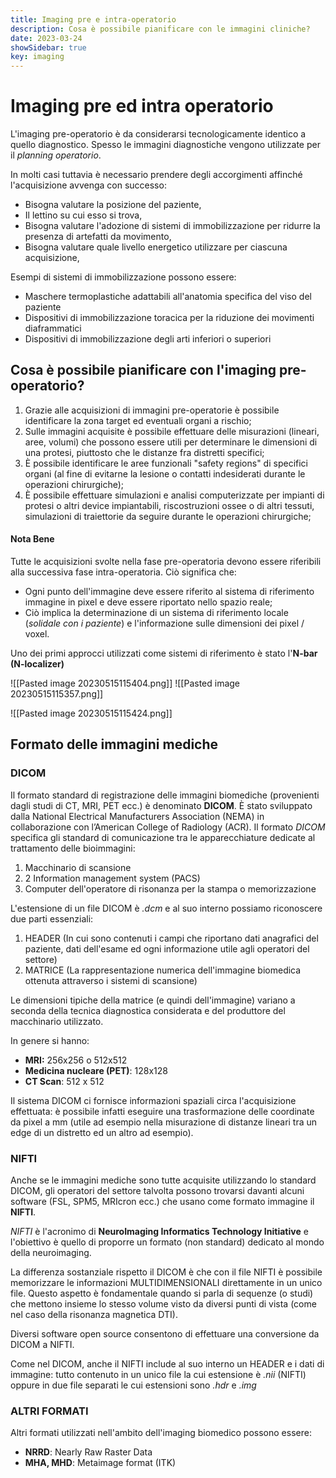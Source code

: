 ```yaml
---
title: Imaging pre e intra-operatorio
description: Cosa è possibile pianificare con le immagini cliniche? 
date: 2023-03-24
showSidebar: true
key: imaging
--- 
```

# Imaging pre ed intra operatorio

L'imaging pre-operatorio è da considerarsi tecnologicamente identico a quello diagnostico. Spesso le immagini diagnostiche vengono utilizzate per il *planning operatorio*. 

In molti casi tuttavia è necessario prendere degli accorgimenti affinché l'acquisizione avvenga con successo: 
- Bisogna valutare la posizione del paziente,
-  Il lettino su cui esso si trova,
- Bisogna valutare l'adozione di sistemi di immobilizzazione per ridurre la presenza di artefatti da movimento, 
- Bisogna valutare quale livello energetico utilizzare per ciascuna acquisizione, 

Esempi di sistemi di immobilizzazione possono essere: 
- Maschere termoplastiche adattabili all'anatomia specifica del viso del paziente
- Dispositivi di immobilizzazione toracica per la riduzione dei movimenti diaframmatici
- Dispositivi di immobilizzazione degli arti inferiori o superiori

## Cosa è possibile pianificare con l'imaging pre-operatorio? 

1. Grazie alle acquisizioni di immagini pre-operatorie è possibile identificare la zona target ed eventuali organi a rischio;
2. Sulle immagini acquisite è possibile effettuare delle misurazioni (lineari, aree, volumi) che possono essere utili per determinare le dimensioni di una protesi, piuttosto che le distanze fra distretti specifici; 
3. È possibile identificare le aree funzionali "safety regions" di specifici organi (al fine di evitarne la lesione o contatti indesiderati durante le operazioni chirurgiche);
4. È possibile effettuare simulazioni e analisi computerizzate per impianti di protesi o altri device impiantabili, riscostruzioni ossee o di altri tessuti, simulazioni di traiettorie da seguire durante le operazioni chirurgiche;

#### Nota Bene

Tutte le acquisizioni svolte nella fase pre-operatoria devono essere riferibili alla successiva fase intra-operatoria. Ciò significa che: 
- Ogni punto dell'immagine deve essere riferito al sistema di riferimento immagine in pixel e deve essere riportato nello spazio reale;
- Ciò implica la determinazione di un sistema di riferimento locale (*solidale con i paziente*) e l'informazione sulle dimensioni dei pixel / voxel. 

Uno dei primi approcci utilizzati come sistemi di riferimento è stato l'**N-bar (N-localizer)** 

![[Pasted image 20230515115404.png]]
![[Pasted image 20230515115357.png]]

![[Pasted image 20230515115424.png]]

## Formato delle immagini mediche

### DICOM
Il formato standard di registrazione delle immagini biomediche (provenienti dagli studi di CT, MRI, PET ecc.) è denominato **DICOM**.
È stato sviluppato dalla National Electrical Manufacturers Association (NEMA) in collaborazione con l’American College of Radiology (ACR).
Il formato *DICOM* specifica gli standard di comunicazione tra le apparecchiature dedicate al trattamento delle bioimmagini: 
1. Macchinario di scansione
2. 2 Information management system (PACS)
3. Computer dell'operatore di risonanza per la stampa o memorizzazione 

L'estensione di un file DICOM è *.dcm* e al suo interno possiamo riconoscere due parti essenziali: 
1. HEADER (In cui sono contenuti i campi che riportano dati anagrafici del paziente, dati dell'esame ed ogni informazione utile agli operatori del settore)
2. MATRICE (La rappresentazione numerica dell'immagine biomedica ottenuta attraverso i sistemi di scansione)

Le dimensioni tipiche della matrice (e quindi dell'immagine) variano a seconda della tecnica diagnostica considerata e del produttore del macchinario utilizzato. 

In genere si hanno: 
- **MRI:** 256x256 o 512x512
- **Medicina nucleare (PET)**: 128x128
- **CT Scan**: 512 x 512

Il sistema DICOM ci fornisce informazioni spaziali circa l'acquisizione effettuata: 
è possibile infatti eseguire una trasformazione delle coordinate da pixel a mm (utile ad esempio nella misurazione di distanze lineari tra un edge di un distretto ed un altro ad esempio).

### NIFTI
Anche se le immagini mediche sono tutte acquisite utilizzando lo standard DICOM, gli operatori del settore talvolta possono trovarsi davanti alcuni software (FSL, SPM5, MRIcron ecc.) che usano come formato immagine il **NIFTI**.

*NIFTI* è l'acronimo di **NeuroImaging Informatics Technology Initiative** e l'obiettivo è quello di proporre un formato (non standard) dedicato al mondo della neuroimaging. 

La differenza sostanziale rispetto il DICOM è che con il file NIFTI è possibile memorizzare le informazioni MULTIDIMENSIONALI direttamente in un unico file. Questo aspetto è fondamentale quando si parla di sequenze (o studi) che mettono insieme lo stesso volume visto da diversi punti di vista (come nel caso della risonanza magnetica DTI).

Diversi software open source consentono di effettuare una conversione da DICOM a NIFTI. 

Come nel DICOM, anche il NIFTI include al suo interno un HEADER e i dati di immagine: tutto contenuto in un unico file la cui estensione è *.nii* (NIFTI) oppure in due file separati le cui estensioni sono *.hdr* e *.img*

### ALTRI FORMATI
Altri formati utilizzati nell'ambito dell'imaging biomedico possono essere:
- **NRRD**: Nearly Raw Raster Data
- **MHA, MHD**: Metaimage format (ITK)

